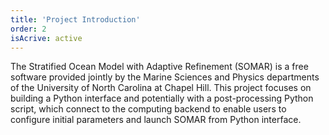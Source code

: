 ```yaml
---
title: 'Project Introduction'
order: 2
isAcrive: active
---
```

The Stratified Ocean Model with Adaptive Refinement (SOMAR) is a free software provided jointly by the Marine Sciences and Physics departments of the University of North Carolina at Chapel Hill. This project focuses on building a Python interface and potentially with a post-processing Python script, which connect to the computing backend to enable users to configure initial parameters and launch SOMAR from Python interface.